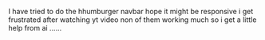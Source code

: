 I have tried to do the hhumburger navbar hope it might be responsive i get frustrated after watching yt video non of them working much so i get a little help from ai ...... 